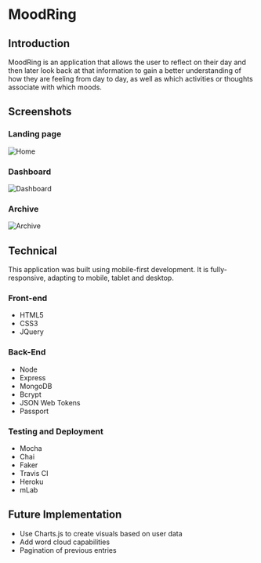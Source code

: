 # MoodRing

## Introduction

MoodRing is an application that allows the user to reflect on their day and then later look back at that information to gain a better understanding of how they are feeling from day to day, as well as which activities or thoughts associate with which moods.


## Screenshots

### Landing page
![Home](http://oi66.tinypic.com/s4cmd2.jpg "Home")

### Dashboard
![Dashboard](http://oi65.tinypic.com/2ziofnb.jpg "Dashboard")

### Archive
![Archive](http://oi66.tinypic.com/syxftd.jpg "Archive")


## Technical

This application was built using mobile-first development. It is fully-responsive, adapting to mobile, tablet and desktop.

### Front-end
- HTML5
- CSS3
- JQuery

### Back-End
- Node
- Express
- MongoDB
- Bcrypt
- JSON Web Tokens
- Passport

### Testing and Deployment
- Mocha
- Chai
- Faker
- Travis CI
- Heroku
- mLab


## Future Implementation

- Use Charts.js to create visuals based on user data
- Add word cloud capabilities
- Pagination of previous entries
